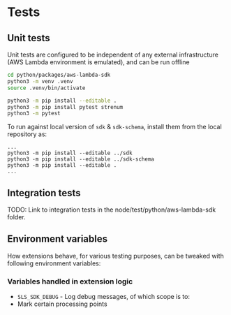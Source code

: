 # Tests

## Unit tests

Unit tests are configured to be independent of any external infrastructure (AWS Lambda environment is emulated), and can be run offline

```bash
cd python/packages/aws-lambda-sdk
python3 -m venv .venv
source .venv/bin/activate

python3 -m pip install --editable .
python3 -m pip install pytest strenum
python3 -m pytest
```

To run against local version of `sdk` & `sdk-schema`, install them from the local repository as:

```
...
python3 -m pip install --editable ../sdk
python3 -m pip install --editable ../sdk-schema
python3 -m pip install --editable .
...
```

## Integration tests

TODO: Link to integration tests in the node/test/python/aws-lambda-sdk folder.

## Environment variables

How extensions behave, for various testing purposes, can be tweaked with following environment variables:

### Variables handled in extension logic

- `SLS_SDK_DEBUG` - Log debug messages, of which scope is to:
- Mark certain processing points
